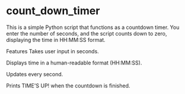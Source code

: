 # count_down_timer

This is a simple Python script that functions as a countdown timer. You enter the number of seconds, and the script counts down to zero, displaying the time in HH:MM:SS format.

Features
Takes user input in seconds.

Displays time in a human-readable format (HH:MM:SS).

Updates every second.

Prints TIME'S UP! when the countdown is finished.
